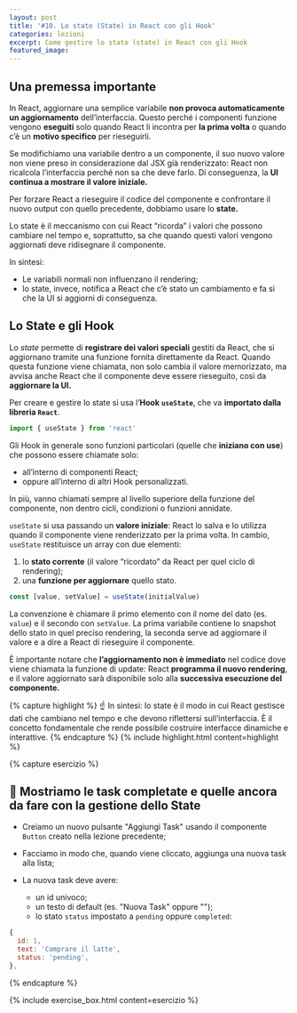 ```yaml
---
layout: post
title: '#10. Lo stato (State) in React con gli Hook'
categories: lezioni
excerpt: Come gestire lo stato (state) in React con gli Hook
featured_image:
---
```


## Una premessa importante

In React, aggiornare una semplice variabile **non provoca automaticamente un aggiornamento** dell’interfaccia.
Questo perché i componenti funzione vengono **eseguiti** solo quando React li incontra per **la prima volta** o quando c’è un **motivo specifico** per rieseguirli.

Se modifichiamo una variabile dentro a un componente, il suo nuovo valore non viene preso in considerazione dal JSX già renderizzato: React non ricalcola l’interfaccia perché non sa che deve farlo. Di conseguenza, la **UI continua a mostrare il valore iniziale.**

Per forzare React a rieseguire il codice del componente e confrontare il nuovo output con quello precedente, dobbiamo usare lo **state.**

Lo state è il meccanismo con cui React “ricorda” i valori che possono cambiare nel tempo e, soprattutto, sa che quando questi valori vengono aggiornati deve ridisegnare il componente.

In sintesi:

- Le variabili normali non influenzano il rendering;
- lo state, invece, notifica a React che c’è stato un cambiamento e fa sì che la UI si aggiorni di conseguenza.

## Lo State e gli Hook

Lo _state_ permette di **registrare dei valori speciali** gestiti da React, che si aggiornano tramite una funzione fornita direttamente da React. Quando questa funzione viene chiamata, non solo cambia il valore memorizzato, ma avvisa anche React che il componente deve essere rieseguito, così da **aggiornare la UI.**

Per creare e gestire lo state si usa l’**Hook `useState`**, che va **importato dalla libreria `React`**.

```jsx
import { useState } from 'react'
```

Gli Hook in generale sono funzioni particolari (quelle che **iniziano con use**) che possono essere chiamate solo:

- all’interno di componenti React;
- oppure all’interno di altri Hook personalizzati.

In più, vanno chiamati sempre al livello superiore della funzione del componente, non dentro cicli, condizioni o funzioni annidate.

`useState` si usa passando un **valore iniziale**: React lo salva e lo utilizza quando il componente viene renderizzato per la prima volta. In cambio, `useState` restituisce un array con due elementi:

1. lo **stato corrente** (il valore “ricordato” da React per quel ciclo di rendering);
2. una **funzione per aggiornare** quello stato.

```jsx
const [value, setValue] = useState(initialValue)
```

La convenzione è chiamare il primo elemento con il nome del dato (es. `value`) e il secondo con `setValue`. La prima variabile contiene lo snapshot dello stato in quel preciso rendering, la seconda serve ad aggiornare il valore e a dire a React di rieseguire il componente.

È importante notare che **l’aggiornamento non è immediato** nel codice dove viene chiamata la funzione di update: React **programma il nuovo rendering**, e il valore aggiornato sarà disponibile solo alla **successiva esecuzione del componente.**

{% capture highlight %}
☝️ In sintesi: lo state è il modo in cui React gestisce dati che cambiano nel tempo e che devono riflettersi sull’interfaccia. È il concetto fondamentale che rende possibile costruire interfacce dinamiche e interattive.
{% endcapture %}
{% include highlight.html content=highlight  %}

{% capture esercizio %}

## 💪 Mostriamo le task completate e quelle ancora da fare con la gestione dello State

- Creiamo un nuovo pulsante "Aggiungi Task" usando il componente `Button` creato nella lezione precedente;
- Facciamo in modo che, quando viene cliccato, aggiunga una nuova task alla lista;
- La nuova task deve avere:

  - un id univoco;
  - un testo di default (es. "Nuova Task" oppure "");
  - lo stato `status` impostato a `pending` oppure `completed`:

```jsx
{
  id: 1,
  text: 'Comprare il latte',
  status: 'pending',
},
```

{% endcapture %}

{% include exercise_box.html content=esercizio %}
